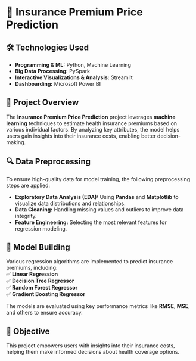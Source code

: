 # 🚀 Insurance Premium Price Prediction  

## 🛠️ Technologies Used  
- **Programming & ML:** Python, Machine Learning  
- **Big Data Processing:** PySpark  
- **Interactive Visualizations & Analysis:** Streamlit  
- **Dashboarding:** Microsoft Power BI  

## 📌 Project Overview  
The **Insurance Premium Price Prediction** project leverages **machine learning** techniques to estimate health insurance premiums based on various individual factors. By analyzing key attributes, the model helps users gain insights into their insurance costs, enabling better decision-making.  

## 🔍 Data Preprocessing  
To ensure high-quality data for model training, the following preprocessing steps are applied:  
- **Exploratory Data Analysis (EDA):** Using **Pandas** and **Matplotlib** to visualize data distributions and relationships.  
- **Data Cleaning:** Handling missing values and outliers to improve data integrity.  
- **Feature Engineering:** Selecting the most relevant features for regression modeling.  

## 🤖 Model Building  
Various regression algorithms are implemented to predict insurance premiums, including:  
✅ **Linear Regression**  
✅ **Decision Tree Regressor**  
✅ **Random Forest Regressor**  
✅ **Gradient Boosting Regressor**  

The models are evaluated using key performance metrics like **RMSE**, **MSE**, and others to ensure accuracy.  

## 🎯 Objective  
This project empowers users with insights into their insurance costs, helping them make informed decisions about health coverage options.  
